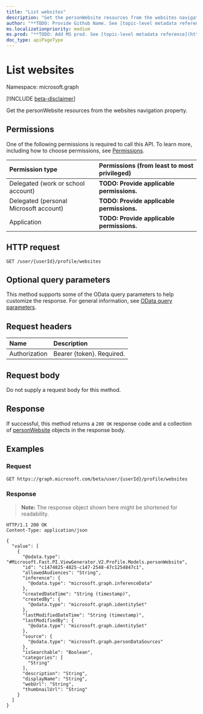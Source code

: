 ```yaml
---
title: "List websites"
description: "Get the personWebsite resources from the websites navigation property."
author: "**TODO: Provide Github Name. See [topic-level metadata reference](https://msgo.azurewebsites.net/add/document/guidelines/metadata.html#topic-level-metadata)**"
ms.localizationpriority: medium
ms.prod: "**TODO: Add MS prod. See [topic-level metadata reference](https://msgo.azurewebsites.net/add/document/guidelines/metadata.html#topic-level-metadata)**"
doc_type: apiPageType
---
```


# List websites
Namespace: microsoft.graph

[!INCLUDE [beta-disclaimer](../../includes/beta-disclaimer.md)]

Get the personWebsite resources from the websites navigation property.

## Permissions
One of the following permissions is required to call this API. To learn more, including how to choose permissions, see [Permissions](/graph/permissions-reference).

|Permission type|Permissions (from least to most privileged)|
|:---|:---|
|Delegated (work or school account)|**TODO: Provide applicable permissions.**|
|Delegated (personal Microsoft account)|**TODO: Provide applicable permissions.**|
|Application|**TODO: Provide applicable permissions.**|

## HTTP request

<!-- {
  "blockType": "ignored"
}
-->
``` http
GET /user/{userId}/profile/websites
```

## Optional query parameters
This method supports some of the OData query parameters to help customize the response. For general information, see [OData query parameters](/graph/query-parameters).

## Request headers
|Name|Description|
|:---|:---|
|Authorization|Bearer {token}. Required.|

## Request body
Do not supply a request body for this method.

## Response

If successful, this method returns a `200 OK` response code and a collection of [personWebsite](../resources/personwebsite.md) objects in the response body.

## Examples

### Request
<!-- {
  "blockType": "request",
  "name": "list_personwebsite"
}
-->
``` http
GET https://graph.microsoft.com/beta/user/{userId}/profile/websites
```


### Response
>**Note:** The response object shown here might be shortened for readability.
<!-- {
  "blockType": "response",
  "truncated": true,
  "@odata.type": "Collection(Microsoft.Fast.PI.ViewGenerator.V2.Profile.Models.personWebsite)"
}
-->
``` http
HTTP/1.1 200 OK
Content-Type: application/json

{
  "value": [
    {
      "@odata.type": "#Microsoft.Fast.PI.ViewGenerator.V2.Profile.Models.personWebsite",
      "id": "c1474825-4825-c147-2548-47c1254847c1",
      "allowedAudiences": "String",
      "inference": {
        "@odata.type": "microsoft.graph.inferenceData"
      },
      "createdDateTime": "String (timestamp)",
      "createdBy": {
        "@odata.type": "microsoft.graph.identitySet"
      },
      "lastModifiedDateTime": "String (timestamp)",
      "lastModifiedBy": {
        "@odata.type": "microsoft.graph.identitySet"
      },
      "source": {
        "@odata.type": "microsoft.graph.personDataSources"
      },
      "isSearchable": "Boolean",
      "categories": [
        "String"
      ],
      "description": "String",
      "displayName": "String",
      "webUrl": "String",
      "thumbnailUrl": "String"
    }
  ]
}
```

